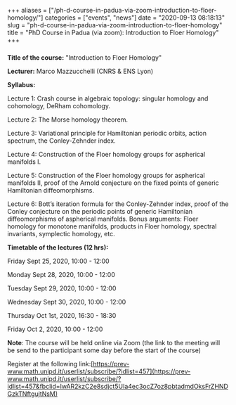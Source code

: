 +++
aliases = ["/ph-d-course-in-padua-via-zoom-introduction-to-floer-homology/"]
categories = ["events", "news"]
date = "2020-09-13 08:18:13"
slug = "ph-d-course-in-padua-via-zoom-introduction-to-floer-homology"
title = "PhD Course in Padua  (via zoom): Introduction to Floer Homology"
+++

##### 

**Title of the course:** "Introduction to Floer Homology"

**Lecturer:** Marco Mazzucchelli (CNRS & ENS Lyon)

**Syllabus:**

Lecture 1: Crash course in algebraic topology: singular homology and
cohomology, DeRham cohomology.

Lecture 2: The Morse homology theorem.

Lecture 3: Variational principle for Hamiltonian periodic orbits, action
spectrum, the Conley-Zehnder index.

Lecture 4: Construction of the Floer homology groups for aspherical
manifolds I.

Lecture 5: Construction of the Floer homology groups for aspherical
manifolds II, proof of the Arnold conjecture on the fixed points of
generic Hamiltonian diffeomorphisms.

Lecture 6: Bott’s iteration formula for the Conley-Zehnder index, proof
of the Conley conjecture on the periodic points of generic Hamiltonian
diffeomorphisms of aspherical manifolds. Bonus arguments: Floer homology
for monotone manifolds, products in Floer homology, spectral invariants,
symplectic homology, etc.

**Timetable of the lectures (12 hrs):**

Friday Sept 25, 2020, 10:00 - 12:00

Monday Sept 28, 2020, 10:00 - 12:00

Tuesday Sept 29, 2020, 10:00 - 12:00

Wednesday Sept 30, 2020, 10:00 - 12:00

Thursday Oct 1st, 2020, 16:30 - 18:30

Friday Oct 2, 2020, 10:00 - 12:00

**Note**: The course will be held online via Zoom (the link to the
meeting will be send to the participant some day before the start of the
course)

Register at the following
link:[https://prev-www.math.unipd.it/userlist/subscribe/?idlist=457](https://prev-www.math.unipd.it/userlist/subscribe/?idlist=457&fbclid=IwAR2kzC2e8sdjct5UIa4ec3ocZ7oz8pbtadmdOksFrZHNDGzkTNftgujtNsM)
